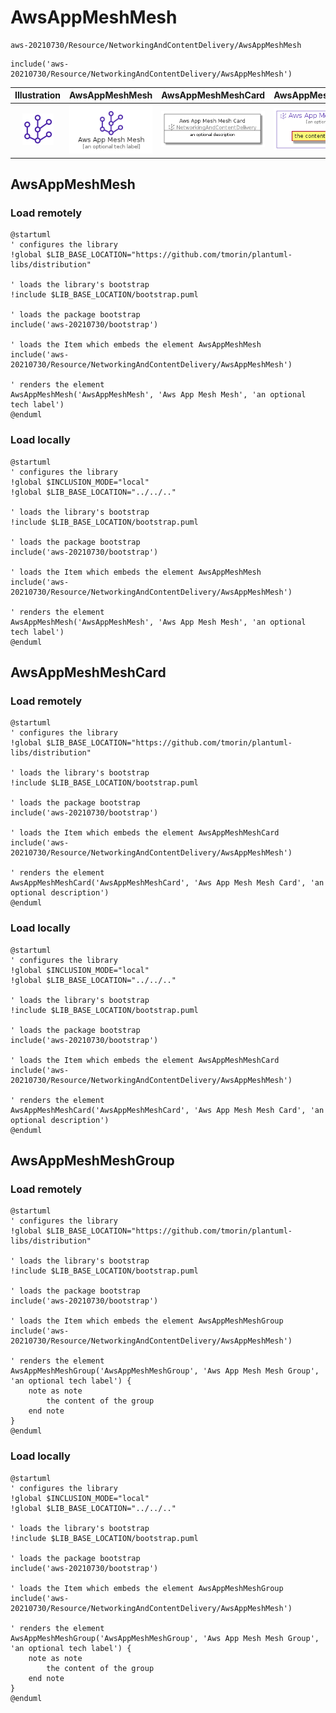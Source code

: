 # AwsAppMeshMesh


```text
aws-20210730/Resource/NetworkingAndContentDelivery/AwsAppMeshMesh
```

```text
include('aws-20210730/Resource/NetworkingAndContentDelivery/AwsAppMeshMesh')
```



| Illustration | AwsAppMeshMesh | AwsAppMeshMeshCard | AwsAppMeshMeshGroup |
| :---: | :---: | :---: | :---: |
| ![illustration for Illustration](../../../aws-20210730/Resource/NetworkingAndContentDelivery/AwsAppMeshMesh.png) | ![illustration for AwsAppMeshMesh](../../../aws-20210730/Resource/NetworkingAndContentDelivery/AwsAppMeshMesh.Local.png) | ![illustration for AwsAppMeshMeshCard](../../../aws-20210730/Resource/NetworkingAndContentDelivery/AwsAppMeshMeshCard.Local.png) | ![illustration for AwsAppMeshMeshGroup](../../../aws-20210730/Resource/NetworkingAndContentDelivery/AwsAppMeshMeshGroup.Local.png) |




## AwsAppMeshMesh

### Load remotely
```plantuml
@startuml
' configures the library
!global $LIB_BASE_LOCATION="https://github.com/tmorin/plantuml-libs/distribution"

' loads the library's bootstrap
!include $LIB_BASE_LOCATION/bootstrap.puml

' loads the package bootstrap
include('aws-20210730/bootstrap')

' loads the Item which embeds the element AwsAppMeshMesh
include('aws-20210730/Resource/NetworkingAndContentDelivery/AwsAppMeshMesh')

' renders the element
AwsAppMeshMesh('AwsAppMeshMesh', 'Aws App Mesh Mesh', 'an optional tech label')
@enduml
```

### Load locally
```plantuml
@startuml
' configures the library
!global $INCLUSION_MODE="local"
!global $LIB_BASE_LOCATION="../../.."

' loads the library's bootstrap
!include $LIB_BASE_LOCATION/bootstrap.puml

' loads the package bootstrap
include('aws-20210730/bootstrap')

' loads the Item which embeds the element AwsAppMeshMesh
include('aws-20210730/Resource/NetworkingAndContentDelivery/AwsAppMeshMesh')

' renders the element
AwsAppMeshMesh('AwsAppMeshMesh', 'Aws App Mesh Mesh', 'an optional tech label')
@enduml
```

## AwsAppMeshMeshCard

### Load remotely
```plantuml
@startuml
' configures the library
!global $LIB_BASE_LOCATION="https://github.com/tmorin/plantuml-libs/distribution"

' loads the library's bootstrap
!include $LIB_BASE_LOCATION/bootstrap.puml

' loads the package bootstrap
include('aws-20210730/bootstrap')

' loads the Item which embeds the element AwsAppMeshMeshCard
include('aws-20210730/Resource/NetworkingAndContentDelivery/AwsAppMeshMesh')

' renders the element
AwsAppMeshMeshCard('AwsAppMeshMeshCard', 'Aws App Mesh Mesh Card', 'an optional description')
@enduml
```

### Load locally
```plantuml
@startuml
' configures the library
!global $INCLUSION_MODE="local"
!global $LIB_BASE_LOCATION="../../.."

' loads the library's bootstrap
!include $LIB_BASE_LOCATION/bootstrap.puml

' loads the package bootstrap
include('aws-20210730/bootstrap')

' loads the Item which embeds the element AwsAppMeshMeshCard
include('aws-20210730/Resource/NetworkingAndContentDelivery/AwsAppMeshMesh')

' renders the element
AwsAppMeshMeshCard('AwsAppMeshMeshCard', 'Aws App Mesh Mesh Card', 'an optional description')
@enduml
```

## AwsAppMeshMeshGroup

### Load remotely
```plantuml
@startuml
' configures the library
!global $LIB_BASE_LOCATION="https://github.com/tmorin/plantuml-libs/distribution"

' loads the library's bootstrap
!include $LIB_BASE_LOCATION/bootstrap.puml

' loads the package bootstrap
include('aws-20210730/bootstrap')

' loads the Item which embeds the element AwsAppMeshMeshGroup
include('aws-20210730/Resource/NetworkingAndContentDelivery/AwsAppMeshMesh')

' renders the element
AwsAppMeshMeshGroup('AwsAppMeshMeshGroup', 'Aws App Mesh Mesh Group', 'an optional tech label') {
    note as note
        the content of the group
    end note
}
@enduml
```

### Load locally
```plantuml
@startuml
' configures the library
!global $INCLUSION_MODE="local"
!global $LIB_BASE_LOCATION="../../.."

' loads the library's bootstrap
!include $LIB_BASE_LOCATION/bootstrap.puml

' loads the package bootstrap
include('aws-20210730/bootstrap')

' loads the Item which embeds the element AwsAppMeshMeshGroup
include('aws-20210730/Resource/NetworkingAndContentDelivery/AwsAppMeshMesh')

' renders the element
AwsAppMeshMeshGroup('AwsAppMeshMeshGroup', 'Aws App Mesh Mesh Group', 'an optional tech label') {
    note as note
        the content of the group
    end note
}
@enduml
```

